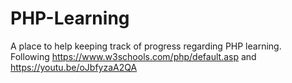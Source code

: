 # PHP-Learning
A place to help keeping track of progress regarding PHP learning.  
Following https://www.w3schools.com/php/default.asp and https://youtu.be/oJbfyzaA2QA